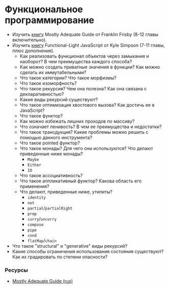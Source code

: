 # Функциональное программирование

* Изучить [книгу](https://github.com/MostlyAdequate/mostly-adequate-guide) Mostly Adequate Guide от Franklin Frisby (8-12 главы включительно).
* Изучить [книгу](https://github.com/getify/Functional-Light-JS) Functional-Light JavaScript от Kyle Simpson (7-11 главы, плюс дополнения).
  * Как реализовать функционал объектов через замыкания и наоборот? В чем преимущества каждого способа?
  * Как можно создать приватные значения в функции? Как можно сделать их иммутабельными?
  * Что такое категории? Что такое морфизмы?
  * Что такое изоморфность?
  * Что такое рекурсия? Чем она полезна? Как она связана с декларативностью?
  * Какие виды рекурсий существуют?
  * Что такое оптимизация хвостового вызова? Как достичь ее в JavaScript?
  * Что такое функтор?
  * Как можно избежать лишних проходов по массиву?
  * Что означает ленивость? В чем ее преимущества и недостатки?
  * Что такое трансдукция? Какие проблемы можно решить с помощью данного инструмента?
  * Что такое pointed функтор?
  * Что такое монады? Для чего они используются? Что делают приведенные ниже монады?
    * `Maybe`
    * `Either`
    * `IO`
  * Что такое ассоциативность?
  * Что такое аппликативный функтор? Какова область его применения?
  * Что делают, приведенные ниже, утилиты?
    * `identity`
    * `not`
    * `partial`/`partialRight`
    * `prop`
    * `curry`/`uncurry`
    * `compose`
    * `pipe`
    * `cond`
    * `flatMap`/`chain`
* Что такое "structural" и "generative" виды рекурсий?
* Какие способы ограничения использования состояния существуют? Как их градировать по степени опасности?

### Ресурсы
* [Mostly Adequate Guide (rus)](https://github.com/MostlyAdequate/mostly-adequate-guide-ru)